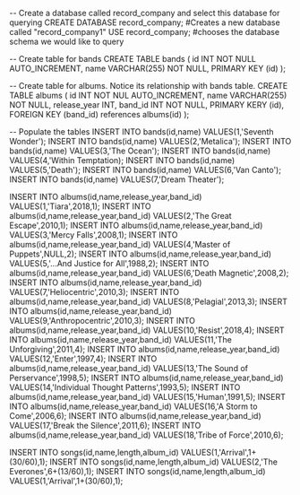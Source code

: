 -- Create a database called record_company and select this database for querying
CREATE DATABASE record_company; #Creates a new database called "record_company1"
USE record_company; #chooses the database schema we would like to query

-- Create table for bands
CREATE TABLE bands (
  id INT NOT NULL AUTO_INCREMENT,
  name VARCHAR(255) NOT NULL,
  PRIMARY KEY (id)
);

-- Create table for albums. Notice its relationship with bands table.
CREATE TABLE albums (
  id INT NOT NUL AUTO_INCREMENT,
  name VARCHAR(255) NOT NULL,
  release_year INT,
  band_id INT NOT NULL,
  PRIMARY KERY (id),
  FOREIGN KEY (band_id) references albums(id)
);

-- Populate the tables
INSERT INTO bands(id,name) VALUES(1,'Seventh Wonder');
INSERT INTO bands(id,name) VALUES(2,'Metalica');
INSERT INTO bands(id,name) VALUES(3,'The Ocean');
INSERT INTO bands(id,name) VALUES(4,'Within Temptation);
INSERT INTO bands(id,name) VALUES(5,'Death');
INSERT INTO bands(id,name) VALUES(6,'Van Canto');
INSERT INTO bands(id,name) VALUES(7,'Dream Theater');

INSERT INTO albums(id,name,release_year,band_id) VALUES(1,'Tiara',2018,1);
INSERT INTO albums(id,name,release_year,band_id) VALUES(2,'The Great Escape',2010,1);
INSERT INTO albums(id,name,release_year,band_id) VALUES(3,'Mercy Falls',2008,1);
INSERT INTO albums(id,name,release_year,band_id) VALUES(4,'Master of Puppets',NULL,2);
INSERT INTO albums(id,name,release_year,band_id) VALUES(5,'...And Justice for All',1988,2);
INSERT INTO albums(id,name,release_year,band_id) VALUES(6,'Death Magnetic',2008,2);
INSERT INTO albums(id,name,release_year,band_id) VALUES(7,'Heliocentric',2010,3);
INSERT INTO albums(id,name,release_year,band_id) VALUES(8,'Pelagial',2013,3);
INSERT INTO albums(id,name,release_year,band_id) VALUES(9,'Anthropocentric',2010,3);
INSERT INTO albums(id,name,release_year,band_id) VALUES(10,'Resist',2018,4);
INSERT INTO albums(id,name,release_year,band_id) VALUES(11,'The Unforgiving',2011,4);
INSERT INTO albums(id,name,release_year,band_id) VALUES(12,'Enter',1997,4);
INSERT INTO albums(id,name,release_year,band_id) VALUES(13,'The Sound of Perservance',1998,5);
INSERT INTO albums(id,name,release_year,band_id) VALUES(14,'Individual Thought Patterns',1993,5);
INSERT INTO albums(id,name,release_year,band_id) VALUES(15,'Human',1991,5);
INSERT INTO albums(id,name,release_year,band_id) VALUES(16,'A Storm to Come',2006,6);
INSERT INTO albums(id,name,release_year,band_id) VALUES(17,'Break the Silence',2011,6);
INSERT INTO albums(id,name,release_year,band_id) VALUES(18,'Tribe of Force',2010,6);

INSERT INTO songs(id,name,length,album_id) VALUES(1,'Arrival',1+(30/60),1);
INSERT INTO songs(id,name,length,album_id) VALUES(2,'The Everones',6+(13/60),1);
INSERT INTO songs(id,name,length,album_id) VALUES(1,'Arrival',1+(30/60),1);
